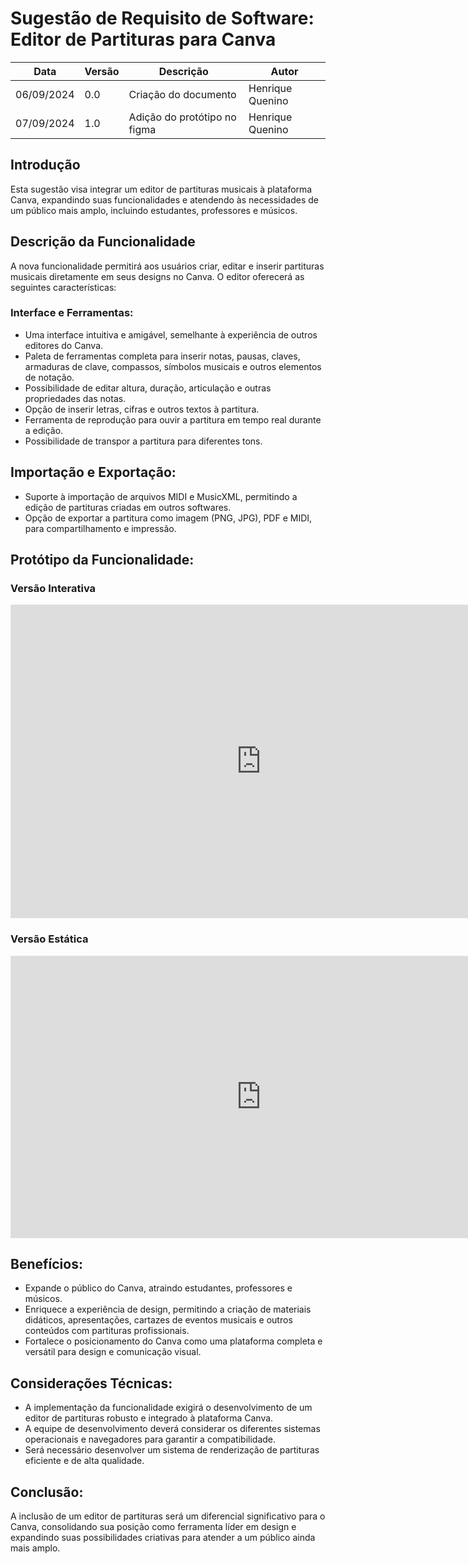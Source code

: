 # Sugestão de Requisito de Software: Editor de Partituras para Canva

|    Data    | Versão |      Descrição      |        Autor     |
|------------|--------|---------------------|------------------|
| 06/09/2024 |  0.0   | Criação do documento | Henrique Quenino |
| 07/09/2024 |  1.0   | Adição do protótipo no figma | Henrique Quenino |

## Introdução

Esta sugestão visa integrar um editor de partituras musicais à plataforma Canva, expandindo suas funcionalidades e atendendo às necessidades de um público mais amplo, incluindo estudantes, professores e músicos.

## Descrição da Funcionalidade

A nova funcionalidade permitirá aos usuários criar, editar e inserir partituras musicais diretamente em seus designs no Canva. O editor oferecerá as seguintes características:

### Interface e Ferramentas:

* Uma interface intuitiva e amigável, semelhante à experiência de outros editores do Canva.
* Paleta de ferramentas completa para inserir notas, pausas, claves, armaduras de clave, compassos, símbolos musicais e outros elementos de notação.
* Possibilidade de editar altura, duração, articulação e outras propriedades das notas.
* Opção de inserir letras, cifras e outros textos à partitura.
* Ferramenta de reprodução para ouvir a partitura em tempo real durante a edição.
* Possibilidade de transpor a partitura para diferentes tons.

## Importação e Exportação:

* Suporte à importação de arquivos MIDI e MusicXML, permitindo a edição de partituras criadas em outros softwares.
* Opção de exportar a partitura como imagem (PNG, JPG), PDF e MIDI, para compartilhamento e impressão.

## Protótipo da Funcionalidade:

### Versão Interativa

<iframe style="border: 1px solid rgba(0, 0, 0, 0.1);" width="800" height="500" src="https://www.figma.com/embed?embed_host=share&url=https%3A%2F%2Fwww.figma.com%2Fproto%2FzaFIEKsZ6klYVpEIFt1m9z%2FUntitled%3D12-2%26node-type%3DCANVAS%26t%3DPK36GljUohuuaR5z-1%26scaling%3Dscale-down%26content-scaling%3Dfixed%26page-id%3D0%253A1%26starting-point-node-id%3D12%253A2" allowfullscreen></iframe>

### Versão Estática


<iframe style="border: 1px solid rgba(0, 0, 0, 0.1);" width="800" height="450" src="https://www.figma.com/embed?embed_host=share&url=https%3A%2F%2Fwww.figma.com%2Fdesign%2FzaFIEKsZ6klYVpEIFt1m9z%2FUntitled%3Fnode-id%3D0-1%26t%3Dvdq9DQDFoqdL9fHK-1" allowfullscreen></iframe>

## Benefícios:

* Expande o público do Canva, atraindo estudantes, professores e músicos.
* Enriquece a experiência de design, permitindo a criação de materiais didáticos, apresentações, cartazes de eventos musicais e outros conteúdos com partituras profissionais.
* Fortalece o posicionamento do Canva como uma plataforma completa e versátil para design e comunicação visual.

## Considerações Técnicas:

* A implementação da funcionalidade exigirá o desenvolvimento de um editor de partituras robusto e integrado à plataforma Canva.
* A equipe de desenvolvimento deverá considerar os diferentes sistemas operacionais e navegadores para garantir a compatibilidade.
* Será necessário desenvolver um sistema de renderização de partituras eficiente e de alta qualidade.

## Conclusão:

A inclusão de um editor de partituras será um diferencial significativo para o Canva, consolidando sua posição como ferramenta líder em design e expandindo suas possibilidades criativas para atender a um público ainda mais amplo.